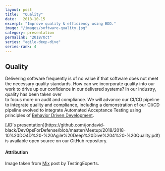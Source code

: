 ```yaml
---
layout: post
title:  "Quality"
date:   2018-10-15
excerpt: "Improve quality & efficiency using BDD."
image: "/images/software-quality.jpg"
category: presentation
permalink: "2018/Oct"
series: "agile-deep-dive"
series-rank: 4
---
```


## Quality

Delivering software frequently is of no value if that software does not meet the necessary quality standards.  How can we incorporate
quality into our work to drive up our confidence in our delivered systems?  In our industry, quality has been taken over  
to focus more on audit and compliance.  We will advance our CI/CD pipeline to integrate quality and compliance, including 
a demonstration of our CI/CD pipeline evolved to integrate Automated Acceptance Testing using principles of [Behavior Driven Development](https://medium.com/@TechMagic/get-started-with-behavior-driven-development-ecdca40e827b).
									

<div class="box" markdown="1">
[JD's presentation](https://github.com/jondavid-black/DevOpsForDefense/blob/master/Meetup/2018/2018-10%20DO4D%20-%20Agile%20Deep%20Dive%204%20-%20Quality.pdf) is available open source on our GitHub repository.
</div>

#### Attribution

Image taken from [Mix](https://mix.com/!M2Q2Y2Ex:defining-failure-of-software-quality-assurance-companies) post by TestingExperts.
